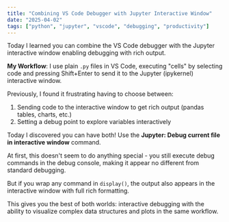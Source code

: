 ```yaml
---
title: "Combining VS Code Debugger with Jupyter Interactive Window"
date: "2025-04-02"
tags: ["python", "jupyter", "vscode", "debugging", "productivity"]
---
```


Today I learned you can combine the VS Code debugger with the Jupyter interactive window enabling debugging with rich output.

**My Workflow**: I use plain `.py` files in VS Code, executing "cells" by selecting code and pressing Shift+Enter to send it to the Jupyter (ipykernel) interactive window.

Previously, I found it frustrating having to choose between:
1. Sending code to the interactive window to get rich output (pandas tables, charts, etc.)
2. Setting a debug point to explore variables interactively

Today I discovered you can have both! Use the **Jupyter: Debug current file in interactive window** command.

At first, this doesn't seem to do anything special - you still execute debug commands in the debug console, making it appear no different from standard debugging.

But if you wrap any command in `display()`, the output also appears in the interactive window with full rich formatting.

This gives you the best of both worlds: interactive debugging with the ability to visualize complex data structures and plots in the same workflow.